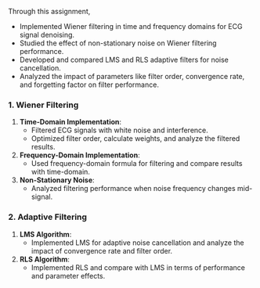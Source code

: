 Through this assignment, 

- Implemented Wiener filtering in time and frequency domains for ECG signal denoising.
- Studied the effect of non-stationary noise on Wiener filtering performance.
- Developed and compared LMS and RLS adaptive filters for noise cancellation.
- Analyzed the impact of parameters like filter order, convergence rate, and forgetting factor on filter performance.

### 1. Wiener Filtering
1. **Time-Domain Implementation**: 
   - Filtered ECG signals with white noise and interference.
   - Optimized filter order, calculate weights, and analyze the filtered results.
2. **Frequency-Domain Implementation**: 
   - Used frequency-domain formula for filtering and compare results with time-domain.
3. **Non-Stationary Noise**: 
   - Analyzed filtering performance when noise frequency changes mid-signal.

### 2. Adaptive Filtering
1. **LMS Algorithm**: 
   - Implemented LMS for adaptive noise cancellation and analyze the impact of convergence rate and filter order.
2. **RLS Algorithm**: 
   - Implemented RLS and compare with LMS in terms of performance and parameter effects.
